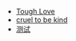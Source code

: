 * [Tough Love](https://www.urbandictionary.com/define.php?term=Tough%20Love)
* [cruel to be kind](https://www.urbandictionary.com/define.php?term=cruel%20to%20be%20kind)
* [测试](test)
